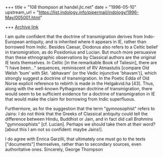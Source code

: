 +++
title = "108 thompson at handel.jlc.net"
date = "1996-05-10"
upstream_url = "https://list.indology.info/pipermail/indology/1996-May/005001.html"

+++
[Archive link](https://list.indology.info/pipermail/indology/1996-May/005001.html)

I am quite confident that the doctrine of transmigration derives from
Indo-European antiquity, and is inherited where it appears in IE, rather
than borrowed from Indic.  Besides Caesar, Diodorus also refers to a Celtic
belief in transmigration, as do Posidonius and Lucian.  But much more
persuasive than these ethnographic observations by Classical authors are
the original IE texts themselves.  In Celtic [in the remarkable Book of
Taliesin], there are "I have been..." sequences, reminiscent of RV
Atmastutis [compare Old Welsh 'bum' with Skt. 'abhavam' (or the Vedic
injunctive 'bhavam')], which strongly suggest a doctrine of transmigration.
In the Poetic Edda of Old Norse explicit reference to rebirth is made in
the Helgakvid.ha [43].  Thus, along with the well-known Pythagorean
doctrine of transmigration, there would seem to be sufficient evidence for
a doctrine of transmigration in IE that would make the claim for borrowing
from Indic superfluous.

Furthermore, as for the suggestion that the term "gymnosophist" refers to
Jains: I do not think that the Greeks of Classical antiquity could tell the
difference between Hindu, Buddhist or Jain, and in fact did call *Brahmins*
"gymnosophists" [cf. Lucian].  Perhaps we should take them at their word?
[about this I am not so confident: maybe Jains!].

I do agree with Enrica Garzilli, that ultimately one must go to the texts
["documents"] themselves, rather than to secondary sources, even
authoritative ones.
Sincerely,
George Thompson









